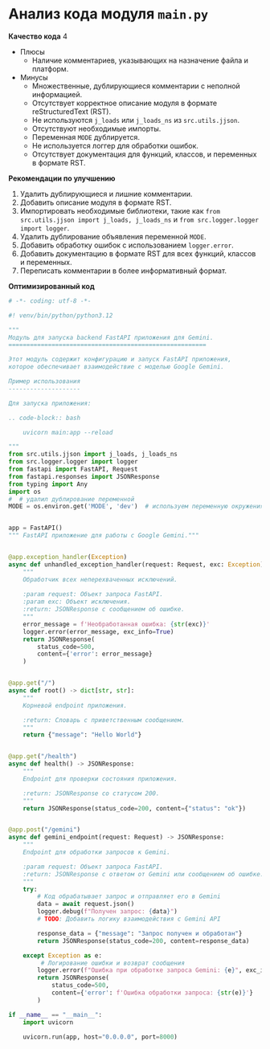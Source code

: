 # Анализ кода модуля `main.py`

**Качество кода**
4
- Плюсы
    - Наличие комментариев, указывающих на назначение файла и платформ.
- Минусы
    -  Множественные, дублирующиеся комментарии с неполной информацией.
    -  Отсутствует корректное описание модуля в формате reStructuredText (RST).
    -  Не используются `j_loads` или `j_loads_ns` из `src.utils.jjson`.
    -  Отсутствуют необходимые импорты.
    -  Переменная `MODE` дублируется.
    -  Не используется логгер для обработки ошибок.
    -  Отсутствует документация для функций, классов, и переменных в формате RST.

**Рекомендации по улучшению**

1.  Удалить дублирующиеся и лишние комментарии.
2.  Добавить описание модуля в формате RST.
3.  Импортировать необходимые библиотеки, такие как `from src.utils.jjson import j_loads, j_loads_ns` и `from src.logger.logger import logger`.
4.  Удалить дублирование объявления переменной `MODE`.
5.  Добавить обработку ошибок с использованием `logger.error`.
6.  Добавить документацию в формате RST для всех функций, классов и переменных.
7.  Переписать комментарии в более информативный формат.

**Оптимизированный код**

```python
# -*- coding: utf-8 -*-

#! venv/bin/python/python3.12

"""
Модуль для запуска backend FastAPI приложения для Gemini.
=======================================================

Этот модуль содержит конфигурацию и запуск FastAPI приложения,
которое обеспечивает взаимодействие с моделью Google Gemini.

Пример использования
--------------------

Для запуска приложения:

.. code-block:: bash

    uvicorn main:app --reload

"""
from src.utils.jjson import j_loads, j_loads_ns
from src.logger.logger import logger
from fastapi import FastAPI, Request
from fastapi.responses import JSONResponse
from typing import Any
import os
#  # удалил дублирование переменной
MODE = os.environ.get('MODE', 'dev')  # используем переменную окружения MODE или 'dev' по умолчанию


app = FastAPI()
""" FastAPI приложение для работы с Google Gemini."""


@app.exception_handler(Exception)
async def unhandled_exception_handler(request: Request, exc: Exception):
    """
    Обработчик всех неперехваченных исключений.
    
    :param request: Объект запроса FastAPI.
    :param exc: Объект исключения.
    :return: JSONResponse с сообщением об ошибке.
    """
    error_message = f'Необработанная ошибка: {str(exc)}'
    logger.error(error_message, exc_info=True)
    return JSONResponse(
        status_code=500,
        content={'error': error_message}
    )


@app.get("/")
async def root() -> dict[str, str]:
    """
    Корневой endpoint приложения.

    :return: Словарь с приветственным сообщением.
    """
    return {"message": "Hello World"}


@app.get("/health")
async def health() -> JSONResponse:
    """
    Endpoint для проверки состояния приложения.

    :return: JSONResponse со статусом 200.
    """
    return JSONResponse(status_code=200, content={"status": "ok"})


@app.post("/gemini")
async def gemini_endpoint(request: Request) -> JSONResponse:
    """
    Endpoint для обработки запросов к Gemini.

    :param request: Объект запроса FastAPI.
    :return: JSONResponse с ответом от Gemini или сообщением об ошибке.
    """
    try:
        # Код обрабатывает запрос и отправляет его в Gemini
        data = await request.json()
        logger.debug(f"Получен запрос: {data}")
        # TODO: Добавить логику взаимодействия с Gemini API

        response_data = {"message": "Запрос получен и обработан"}
        return JSONResponse(status_code=200, content=response_data)

    except Exception as e:
         # Логирование ошибки и возврат сообщения
        logger.error(f"Ошибка при обработке запроса Gemini: {e}", exc_info=True)
        return JSONResponse(
            status_code=500,
            content={'error': f'Ошибка обработки запроса: {str(e)}'}
        )

if __name__ == "__main__":
    import uvicorn

    uvicorn.run(app, host="0.0.0.0", port=8000)
```